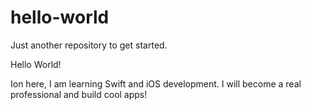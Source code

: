 # hello-world
Just another repository to get started.


Hello World!


Ion here, I am learning Swift and iOS development. I will become a real professional and build cool apps!


